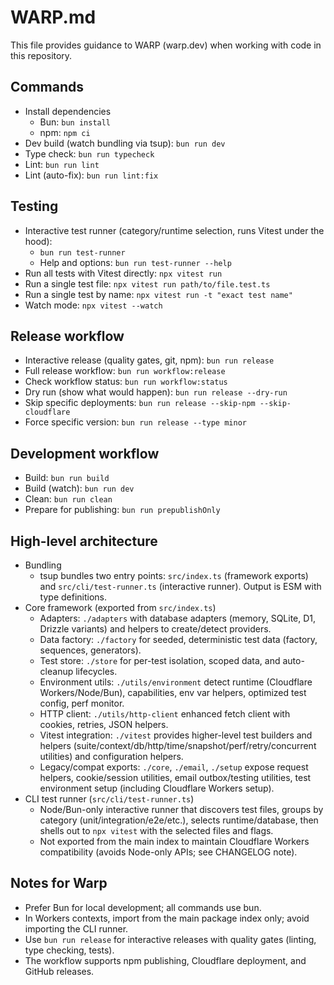 # WARP.md

This file provides guidance to WARP (warp.dev) when working with code in this repository.

## Commands

- Install dependencies
  - Bun: `bun install`
  - npm: `npm ci`
- Dev build (watch bundling via tsup): `bun run dev`
- Type check: `bun run typecheck`
- Lint: `bun run lint`
- Lint (auto-fix): `bun run lint:fix`

## Testing

- Interactive test runner (category/runtime selection, runs Vitest under the hood):
  - `bun run test-runner`
  - Help and options: `bun run test-runner --help`
- Run all tests with Vitest directly: `npx vitest run`
- Run a single test file: `npx vitest run path/to/file.test.ts`
- Run a single test by name: `npx vitest run -t "exact test name"`
- Watch mode: `npx vitest --watch`

## Release workflow

- Interactive release (quality gates, git, npm): `bun run release`
- Full release workflow: `bun run workflow:release`
- Check workflow status: `bun run workflow:status`
- Dry run (show what would happen): `bun run release --dry-run`
- Skip specific deployments: `bun run release --skip-npm --skip-cloudflare`
- Force specific version: `bun run release --type minor`

## Development workflow

- Build: `bun run build`
- Build (watch): `bun run dev`
- Clean: `bun run clean`
- Prepare for publishing: `bun run prepublishOnly`

## High-level architecture

- Bundling
  - tsup bundles two entry points: `src/index.ts` (framework exports) and `src/cli/test-runner.ts` (interactive runner). Output is ESM with type definitions.
- Core framework (exported from `src/index.ts`)
  - Adapters: `./adapters` with database adapters (memory, SQLite, D1, Drizzle variants) and helpers to create/detect providers.
  - Data factory: `./factory` for seeded, deterministic test data (factory, sequences, generators).
  - Test store: `./store` for per-test isolation, scoped data, and auto-cleanup lifecycles.
  - Environment utils: `./utils/environment` detect runtime (Cloudflare Workers/Node/Bun), capabilities, env var helpers, optimized test config, perf monitor.
  - HTTP client: `./utils/http-client` enhanced fetch client with cookies, retries, JSON helpers.
  - Vitest integration: `./vitest` provides higher-level test builders and helpers (suite/context/db/http/time/snapshot/perf/retry/concurrent utilities) and configuration helpers.
  - Legacy/compat exports: `./core`, `./email`, `./setup` expose request helpers, cookie/session utilities, email outbox/testing utilities, test environment setup (including Cloudflare Workers setup).
- CLI test runner (`src/cli/test-runner.ts`)
  - Node/Bun-only interactive runner that discovers test files, groups by category (unit/integration/e2e/etc.), selects runtime/database, then shells out to `npx vitest` with the selected files and flags.
  - Not exported from the main index to maintain Cloudflare Workers compatibility (avoids Node-only APIs; see CHANGELOG note).

## Notes for Warp

- Prefer Bun for local development; all commands use bun.
- In Workers contexts, import from the main package index only; avoid importing the CLI runner.
- Use `bun run release` for interactive releases with quality gates (linting, type checking, tests).
- The workflow supports npm publishing, Cloudflare deployment, and GitHub releases.
